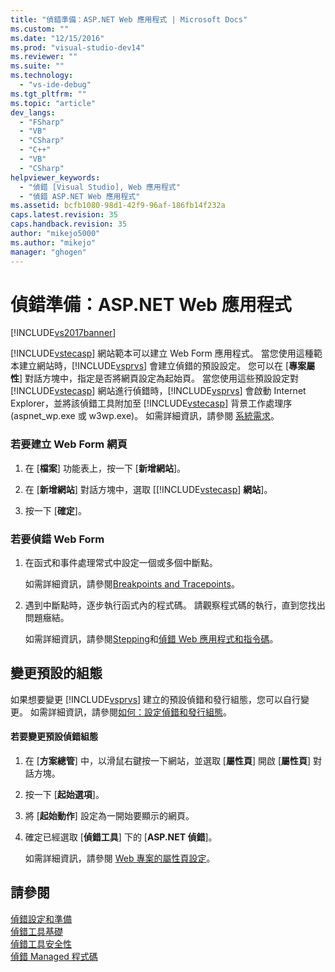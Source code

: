 ```yaml
---
title: "偵錯準備：ASP.NET Web 應用程式 | Microsoft Docs"
ms.custom: ""
ms.date: "12/15/2016"
ms.prod: "visual-studio-dev14"
ms.reviewer: ""
ms.suite: ""
ms.technology: 
  - "vs-ide-debug"
ms.tgt_pltfrm: ""
ms.topic: "article"
dev_langs: 
  - "FSharp"
  - "VB"
  - "CSharp"
  - "C++"
  - "VB"
  - "CSharp"
helpviewer_keywords: 
  - "偵錯 [Visual Studio], Web 應用程式"
  - "偵錯 ASP.NET Web 應用程式"
ms.assetid: bcfb1080-98d1-42f9-96af-186fb14f232a
caps.latest.revision: 35
caps.handback.revision: 35
author: "mikejo5000"
ms.author: "mikejo"
manager: "ghogen"
---
```

# 偵錯準備：ASP.NET Web 應用程式
[!INCLUDE[vs2017banner](../code-quality/includes/vs2017banner.md)]

[!INCLUDE[vstecasp](../code-quality/includes/vstecasp_md.md)] 網站範本可以建立 Web Form 應用程式。  當您使用這種範本建立網站時，[!INCLUDE[vsprvs](../code-quality/includes/vsprvs_md.md)] 會建立偵錯的預設設定。  您可以在 \[**專案屬性**\] 對話方塊中，指定是否將網頁設定為起始頁。  當您使用這些預設設定對 [!INCLUDE[vstecasp](../code-quality/includes/vstecasp_md.md)] 網站進行偵錯時，[!INCLUDE[vsprvs](../code-quality/includes/vsprvs_md.md)] 會啟動 Internet Explorer，並將該偵錯工具附加至 [!INCLUDE[vstecasp](../code-quality/includes/vstecasp_md.md)] 背景工作處理序 \(aspnet\_wp.exe 或 w3wp.exe\)。  如需詳細資訊，請參閱 [系統需求](../debugger/aspnet-debugging-system-requirements.md)。  
  
### 若要建立 Web Form 網頁  
  
1.  在 \[**檔案**\] 功能表上，按一下 \[**新增網站**\]。  
  
2.  在 \[**新增網站**\] 對話方塊中，選取 \[[!INCLUDE[vstecasp](../code-quality/includes/vstecasp_md.md)] **網站**\]。  
  
3.  按一下 \[**確定**\]。  
  
### 若要偵錯 Web Form  
  
1.  在函式和事件處理常式中設定一個或多個中斷點。  
  
     如需詳細資訊，請參閱[Breakpoints and Tracepoints](http://msdn.microsoft.com/zh-tw/fe4eedc1-71aa-4928-962f-0912c334d583)。  
  
2.  遇到中斷點時，逐步執行函式內的程式碼。  請觀察程式碼的執行，直到您找出問題癥結。  
  
     如需詳細資訊，請參閱[Stepping](http://msdn.microsoft.com/zh-tw/8791dac9-64d1-4bb9-b59e-8d59af1833f9)和[偵錯 Web 應用程式和指令碼](../debugger/debugging-web-applications-and-script.md)。  
  
## 變更預設的組態  
 如果想要變更 [!INCLUDE[vsprvs](../code-quality/includes/vsprvs_md.md)] 建立的預設偵錯和發行組態，您可以自行變更。  如需詳細資訊，請參閱[如何：設定偵錯和發行組態](../debugger/how-to-set-debug-and-release-configurations.md)。  
  
#### 若要變更預設偵錯組態  
  
1.  在 \[**方案總管**\] 中，以滑鼠右鍵按一下網站，並選取 \[**屬性頁**\] 開啟 \[**屬性頁**\] 對話方塊。  
  
2.  按一下 \[**起始選項**\]。  
  
3.  將 \[**起始動作**\] 設定為一開始要顯示的網頁。  
  
4.  確定已經選取 \[**偵錯工具**\] 下的 \[**ASP.NET 偵錯**\]。  
  
     如需詳細資訊，請參閱 [Web 專案的屬性頁設定](../debugger/property-pages-settings-for-web-projects.md)。  
  
## 請參閱  
 [偵錯設定和準備](../debugger/debugger-settings-and-preparation.md)   
 [偵錯工具基礎](../debugger/debugger-basics.md)   
 [偵錯工具安全性](../debugger/debugger-security.md)   
 [偵錯 Managed 程式碼](../debugger/debugging-managed-code.md)